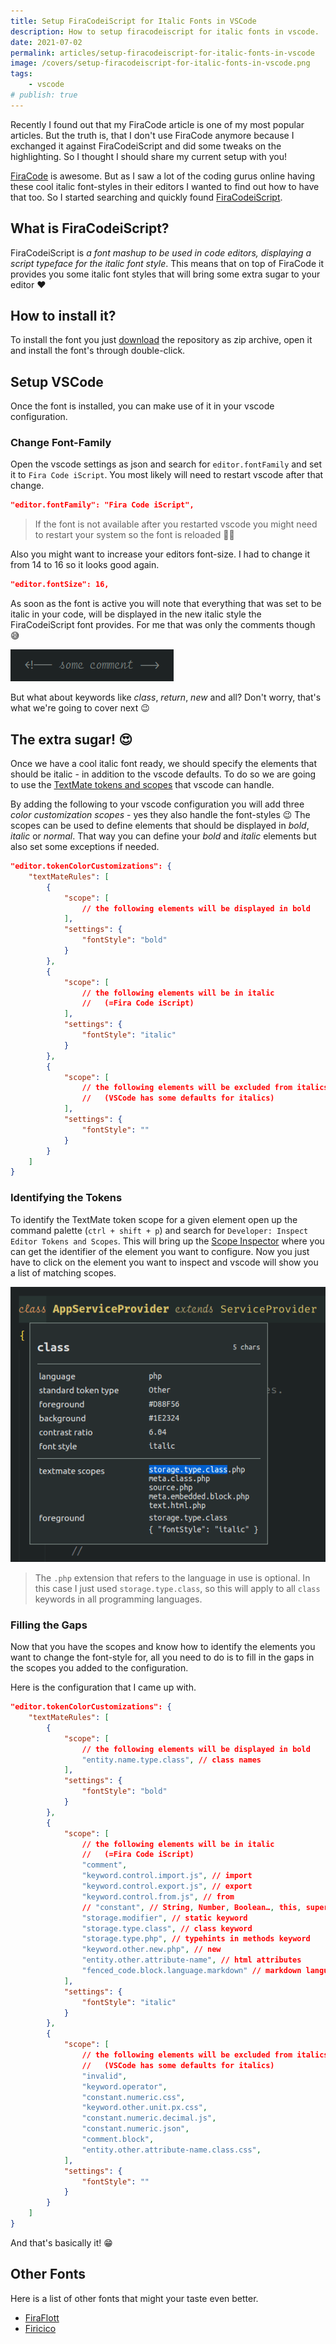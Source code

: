 ```yaml
---
title: Setup FiraCodeiScript for Italic Fonts in VSCode
description: How to setup firacodeiscript for italic fonts in vscode.
date: 2021-07-02
permalink: articles/setup-firacodeiscript-for-italic-fonts-in-vscode
image: /covers/setup-firacodeiscript-for-italic-fonts-in-vscode.png
tags: 
    - vscode
# publish: true
---
```


Recently I found out that my FiraCode article is one of my most popular articles. But the truth is, that I don't use FiraCode anymore because I exchanged it against FiraCodeiScript and did some tweaks on the highlighting. So I thought I should share my current setup with you!

<!-- more -->

[FiraCode](https://github.com/tonsky/FiraCode) is awesome. But as I saw a lot of the coding gurus online having these cool italic font-styles in their editors I wanted to find out how to have that too. So I started searching and quickly found [FiraCodeiScript](https://github.com/kencrocken/FiraCodeiScript).

## What is FiraCodeiScript?

FiraCodeiScript is _a font mashup to be used in code editors, displaying a script typeface for the italic font style_. This means that on top of FiraCode it provides you some italic font styles that will bring some extra sugar to your editor ❤

## How to install it?

To install the font you just [download](https://github.com/kencrocken/FiraCodeiScript/archive/refs/heads/master.zip) the repository as zip archive, open it and install the font's through double-click.

## Setup VSCode

Once the font is installed, you can make use of it in your vscode configuration.

### Change Font-Family

Open the vscode settings as json and search for `editor.fontFamily` and set it to `Fira Code iScript`. You most likely will need to restart vscode after that change.

```json
"editor.fontFamily": "Fira Code iScript",
```

> If the font is not available after you restarted vscode you might need to restart your system so the font is reloaded 🤷‍♂️

Also you might want to increase your editors font-size. I had to change it from 14 to 16 so it looks good again.

```json
"editor.fontSize": 16,
```

As soon as the font is active you will note that everything that was set to be italic in your code, will be displayed in the new italic style the FiraCodeiScript font provides. For me that was only the comments though 😅

![Italic Comment](./italic-comment.png)

But what about keywords like _class_, _return_, _new_ and all? Don't worry, that's what we're going to cover next 😉

## The extra sugar! 😍

Once we have a cool italic font ready, we should specify the elements that should be italic - in addition to the vscode defaults. To do so we are going to use the [TextMate tokens and scopes](https://code.visualstudio.com/api/language-extensions/syntax-highlight-guide#textmate-tokens-and-scopes) that vscode can handle.

By adding the following to your vscode configuration you will add three _color customization scopes_ - yes they also handle the font-styles 😉 The scopes can be used to define elements that should be displayed in _bold_, _italic_ or _normal_. That way you can define your _bold_ and _italic_ elements but also set some exceptions if needed.

```json
"editor.tokenColorCustomizations": {
    "textMateRules": [
        {
            "scope": [
                // the following elements will be displayed in bold
            ],
            "settings": {
                "fontStyle": "bold"
            }
        },
        {
            "scope": [
                // the following elements will be in italic
                //   (=Fira Code iScript)
            ],
            "settings": {
                "fontStyle": "italic"
            }
        },
        {
            "scope": [
                // the following elements will be excluded from italics 
                //   (VSCode has some defaults for italics)
            ],
            "settings": {
                "fontStyle": ""
            }
        }
    ]
}
```

### Identifying the Tokens

To identify the TextMate token scope for a given element open up the command palette (`ctrl + shift + p`) and search for `Developer: Inspect Editor Tokens and Scopes`. This will bring up the [Scope Inspector](https://code.visualstudio.com/api/language-extensions/syntax-highlight-guide#scope-inspector) where you can get the identifier of the element you want to configure. Now you just have to click on the element you want to inspect and vscode will show you a list of matching scopes.

![VSCode Scope Inspector](./scope-inspector.png)

> The `.php` extension that refers to the language in use is optional. In this case I just used `storage.type.class`, so this will apply to all `class` keywords in all programming languages.

### Filling the Gaps

Now that you have the scopes and know how to identify the elements you want to change the font-style for, all you need to do is to fill in the gaps in the scopes you added to the configuration.

Here is the configuration that I came up with.

```json
"editor.tokenColorCustomizations": {
    "textMateRules": [
        {
            "scope": [
                // the following elements will be displayed in bold
                "entity.name.type.class", // class names
            ],
            "settings": {
                "fontStyle": "bold"
            }
        },
        {
            "scope": [
                // the following elements will be in italic
                //   (=Fira Code iScript)
                "comment",
                "keyword.control.import.js", // import
                "keyword.control.export.js", // export
                "keyword.control.from.js", // from
                // "constant", // String, Number, Boolean…, this, super
                "storage.modifier", // static keyword
                "storage.type.class", // class keyword
                "storage.type.php", // typehints in methods keyword
                "keyword.other.new.php", // new
                "entity.other.attribute-name", // html attributes
                "fenced_code.block.language.markdown" // markdown language modifier
            ],
            "settings": {
                "fontStyle": "italic"
            }
        },
        {
            "scope": [
                // the following elements will be excluded from italics 
                //   (VSCode has some defaults for italics)
                "invalid",
                "keyword.operator",
                "constant.numeric.css",
                "keyword.other.unit.px.css",
                "constant.numeric.decimal.js",
                "constant.numeric.json",
                "comment.block",
                "entity.other.attribute-name.class.css",
            ],
            "settings": {
                "fontStyle": ""
            }
        }
    ]
}
```

And that's basically it! 😁

## Other Fonts

Here is a list of other fonts that might your taste even better.

* [FiraFlott](https://github.com/kosimst/FiraFlott)
* [Firicico](https://github.com/kosimst/Firicico)